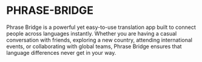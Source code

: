 # PHRASE-BRIDGE
Phrase Bridge is a powerful yet easy-to-use translation app built to connect people across languages instantly. Whether you are having a casual conversation with friends, exploring a new country, attending international events, or collaborating with global teams, Phrase Bridge ensures that language differences never get in your way.
